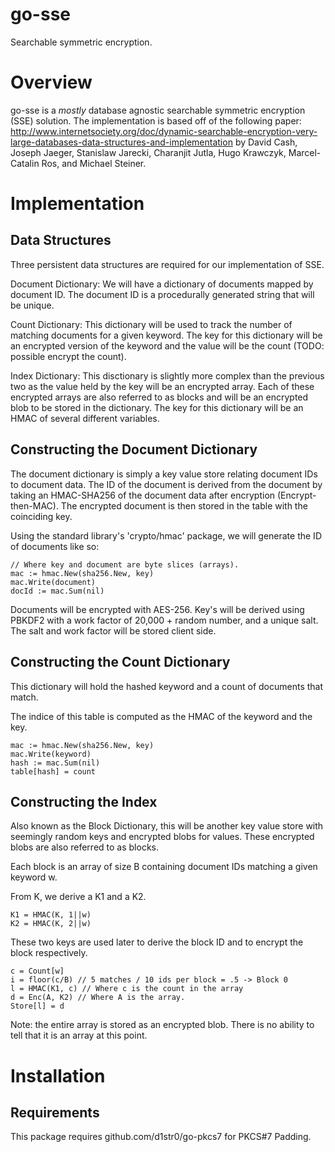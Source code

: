 # go-sse
Searchable symmetric encryption.


Overview
=

go-sse is a *mostly* database agnostic searchable symmetric encryption (SSE)
solution. The implementation is based off of the following paper:
http://www.internetsociety.org/doc/dynamic-searchable-encryption-very-large-databases-data-structures-and-implementation
by David Cash, Joseph Jaeger, Stanislaw Jarecki, Charanjit Jutla, Hugo Krawczyk,
Marcel-Catalin Ros, and Michael Steiner.


Implementation
=

Data Structures
-

Three persistent data structures are required for our implementation of SSE.

Document Dictionary:
We will have a dictionary of documents mapped by document ID. The document ID is
a procedurally generated string that will be unique.

Count Dictionary:
This dictionary will be used to track the number of matching documents for a
given keyword. The key for this dictionary will be an encrypted version of the
keyword and the value will be the count (TODO: possible encrypt the count).

Index Dictionary:
This disctionary is slightly more complex than the previous two as the value
held by the key will be an encrypted array. Each of these encrypted arrays are
also referred to as blocks and will be an encrypted blob to be stored in the
dictionary. The key for this dictionary will be an HMAC of several different
variables.


Constructing the Document Dictionary
-

The document dictionary is simply a key value store relating document IDs to
document data. The ID of the document is derived from the document by taking an
HMAC-SHA256 of the document data after encryption (Encrypt-then-MAC). The
encrypted document is then stored in the table with the coinciding key.

Using the standard library's 'crypto/hmac' package, we will generate the ID of
documents like so:

    // Where key and document are byte slices (arrays).
    mac := hmac.New(sha256.New, key)
    mac.Write(document)
    docId := mac.Sum(nil)

Documents will be encrypted with AES-256. Key's will be derived using PBKDF2
with a work factor of 20,000 + random number, and a unique salt. The salt and
work factor will be stored client side.


Constructing the Count Dictionary
-

This dictionary will hold the hashed keyword and a count of documents that match.

The indice of this table is computed as the HMAC of the keyword and the key.

    mac := hmac.New(sha256.New, key)
    mac.Write(keyword)
    hash := mac.Sum(nil)
    table[hash] = count


Constructing the Index
-

Also known as the Block Dictionary, this will be another key value store with
seemingly random keys and encrypted blobs for values. These encrypted blobs are
also referred to as blocks.

Each block is an array of size B containing document IDs matching a given
keyword w.

From K, we derive a K1 and a K2.

    K1 = HMAC(K, 1||w)
    K2 = HMAC(K, 2||w)

These two keys are used later to derive the block ID and to encrypt the block
respectively.

    c = Count[w]
    i = floor(c/B) // 5 matches / 10 ids per block = .5 -> Block 0
    l = HMAC(K1, c) // Where c is the count in the array
    d = Enc(A, K2) // Where A is the array.
    Store[l] = d

Note: the entire array is stored as an encrypted blob. There is no ability to
tell that it is an array at this point.

Installation
=

Requirements
-

This package requires github.com/d1str0/go-pkcs7 for PKCS#7 Padding.
